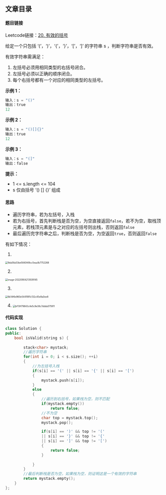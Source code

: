 ## 文章目录

#### 题目链接

Leetcode链接：[20. 有效的括号](https://leetcode.cn/problems/valid-parentheses/)

给定一个只包括 ‘(’，‘)’，‘{’，‘}’，‘[’，‘]’ 的字符串 s ，判断字符串是否有效。

有效字符串需满足：

1. 左括号必须用相同类型的右括号闭合。
2. 左括号必须以正确的顺序闭合。
3. 每个右括号都有一个对应的相同类型的左括号。

**示例 1：**

```cpp
输入：s = "()"
输出：true
12
```

**示例 2：**

```cpp
输入：s = "()[]{}"
输出：true
12
```

**示例 3：**

```cpp
输入：s = "(]"
输出：false
```

**提示：**

- 1 <= s.length <= 104
- s 仅由括号 ‘() [] {}’ 组成

#### 思路

- 遍历字符串，若为左括号，入栈
- 若为右括号，首先判断栈是否为空，为空直接返回`false`，若不为空，取栈顶元素，若栈顶元素是与之对应的左括号则出栈，否则返回`false`
- 最后遍历完字符串之后，判断栈是否为空，为空返回`true`，否则返回`false`



有如下情况：

1. 

<img src="D:\代码前置仓库\9da58a53be5840f49cc5eaa1b7752268.gif" alt="9da58a53be5840f49cc5eaa1b7752268" style="zoom:50%;" />

2. 

<img src="C:\Users\wyt\AppData\Roaming\Typora\typora-user-images\image-20220904213509145.png" alt="image-20220904213509145" style="zoom:50%;" />

3. 

<img src="D:\代码前置仓库\6b14f6e960e5441991c132c45e9a0ee8.gif" alt="6b14f6e960e5441991c132c45e9a0ee8" style="zoom:50%;" />



4. <img src="D:\代码前置仓库\bf13ff79843c4e5c9e38c7ddda575911.gif" alt="bf13ff79843c4e5c9e38c7ddda575911" style="zoom:50%;" />

#### 代码实现

```c++
class Solution {
public:
    bool isValid(string s) {
		
        stack<char> mystack;
        //遍历字符串
        for(int i = 0; i < s.size(); ++i)
        {
        	//为左括号入栈
            if(s[i] == '(' || s[i] == '{' || s[i] == '[')
            {
                mystack.push(s[i]);
            }
            else
            {
                //遍历到右括号，如果栈为空，则不匹配
                if(mystack.empty())
                    return false;
                //不为空
                char top = mystack.top();
                mystack.pop();

                if(s[i] == ')' && top != '('
                || s[i] == '}' && top != '{'
                || s[i] == ']' && top != '[')
                {
                    return false;
                }
                
            }
        }
        //最后判断栈是否为空，如果栈为空，则证明这是一个有效的字符串      
        return mystack.empty();
    }
};

```

